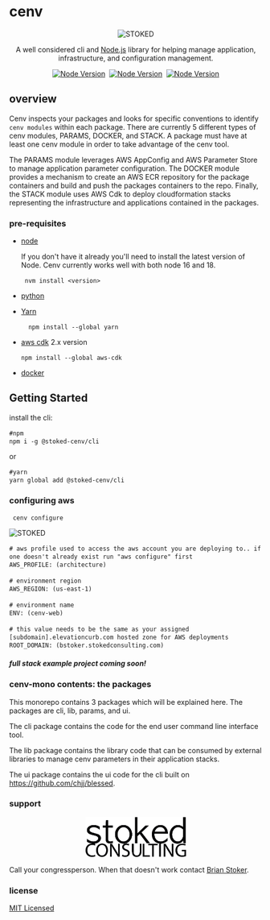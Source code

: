 
# cenv

<p align="center">
  <picture>
  <source media="(prefers-color-scheme: dark)" srcset="https://cenv-mono-artifacts.s3.amazonaws.com/cenv-deploy-curb-cloud.gif" >
  <img width="1400" alt="STOKED" src="https://cenv-mono-artifacts.s3.amazonaws.com/cenv-deploy-curb-cloud.gif">
</picture>
  
</p>
  <p align="center">A well considered cli and <a href="http://nodejs.org" target="_blank">Node.js</a> library for helping manage application, infrastructure, and configuration management.</p>
  <p align="center">
    <a href="https://nodejs.org/en/download/" target="_blank"><img src="https://img.shields.io/badge/node-18.16.1-gree" alt="Node Version" /></a>&nbsp
    <a href="https://www.typescriptlang.org/" target="_blank"><img src="https://img.shields.io/badge/typescript-4.9.5-blue" alt="Node Version" /></a>&nbsp
    <a href="https://aws.amazon.com/cdk/" target="_blank"><img src="https://img.shields.io/badge/cdk-2.85.0-orange" alt="Node Version" /></a>
  </p>
  <!--[![Backers on Open Collective](https://opencollective.com/stoked-cenv/backers/badge.svg)](https://opencollective.com/stoked-cenv#backer)
  [![Sponsors on Open Collective](https://opencollective.com/stoked-cenv/sponsors/badge.svg)](https://opencollective.com/stoked-cenv#sponsor)-->

##  overview

Cenv inspects your packages and looks for specific conventions to identify `cenv modules` within each package. There are currently 5 different types of cenv modules, PARAMS, DOCKER, and STACK. A package must have at least one cenv module in order to take advantage of the cenv tool.

The PARAMS module leverages AWS AppConfig and AWS Parameter Store to manage application parameter configuration. The DOCKER module provides a mechanism to create an AWS ECR repository for the package containers and build and push the packages containers to the repo. Finally, the STACK module uses AWS Cdk to deploy cloudformation stacks representing the infrastructure and applications contained in the packages.


### pre-requisites

- [node](https://nodejs.org/en/download/)

  If you don't have it already you'll need to install the latest version of Node. Cenv currently works well with both node 16 and 18.
   ```shell
    nvm install <version>
    ```

- [python](https://www.python.org/downloads/)
- [Yarn](https://classic.yarnpkg.com/en/docs/install/#debian-stable)

  ```shell
    npm install --global yarn
    ```

- [aws cdk](https://aws.amazon.com/cdk/) 2.x version

    ```shell
    npm install --global aws-cdk
    ```
  
- [docker](https://www.docker.com/products/docker-desktop)

## Getting Started

install the cli:

```shell
#npm
npm i -g @stoked-cenv/cli 
```
or

```shell
#yarn
yarn global add @stoked-cenv/cli 
```

### configuring aws

```shell
 cenv configure
 ```
<picture>
  <source media="(prefers-color-scheme: dark)" srcset="https://cenv-mono-artifacts.s3.amazonaws.com/cenv+config.gif" >
  <img width="352" alt="STOKED" src="https://cenv-mono-artifacts.s3.amazonaws.com/cenv+config.gif">
</picture>

```shell
# aws profile used to access the aws account you are deploying to.. if one doesn't already exist run "aws configure" first
AWS_PROFILE: (architecture)

# environment region
AWS_REGION: (us-east-1)

# environment name
ENV: (cenv-web)

# this value needs to be the same as your assigned [subdomain].elevationcurb.com hosted zone for AWS deployments
ROOT_DOMAIN: (bstoker.stokedconsulting.com)
```

##### full stack example project coming soon!

### cenv-mono contents: the packages

This monorepo contains 3 packages which will be explained here. The packages are cli, lib, params, and ui.

The cli package contains the code for the end user command line interface tool.

The lib package contains the library code that can be consumed by external libraries to manage cenv parameters in their application stacks.

The ui package contains the ui code for the cli built on https://github.com/chjj/blessed.

### support

<p align="center">
<a href="http://stokedconsulting.com/" target="blank">
<picture>
  <source media="(prefers-color-scheme: dark)" srcset="./assets/sc-logo.white.png">
  <img width="200px" alt="STOKED" src="./assets/sc-logo.png">
</picture>
</a>
</p>


Call your congressperson. When that doesn't work contact [Brian Stoker](mailto:b@stokedconsulting.com).

### license

[MIT Licensed](https://opensource.org/license/mit/)
